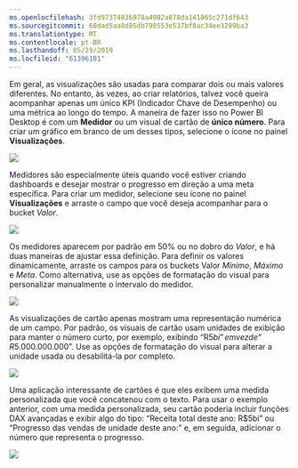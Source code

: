 ```yaml
---
ms.openlocfilehash: 3fd97374836978a4902a878da141865c271df643
ms.sourcegitcommit: 60dad5aa0d85db790553e537bf8ac34ee3289ba3
ms.translationtype: MT
ms.contentlocale: pt-BR
ms.lasthandoff: 05/29/2019
ms.locfileid: "61396101"
---
```

Em geral, as visualizações são usadas para comparar dois ou mais valores diferentes. No entanto, às vezes, ao criar relatórios, talvez você queira acompanhar apenas um único KPI (Indicador Chave de Desempenho) ou uma métrica ao longo do tempo. A maneira de fazer isso no Power BI Desktop é com um **Medidor** ou um visual de cartão de **único número**. Para criar um gráfico em branco de um desses tipos, selecione o ícone no painel **Visualizações**.

![](media/3-9-create-gauges-cards/3-9_1.png)

Medidores são especialmente úteis quando você estiver criando dashboards e desejar mostrar o progresso em direção a uma meta específica. Para criar um medidor, selecione seu ícone no painel **Visualizações** e arraste o campo que você deseja acompanhar para o bucket *Valor*.

![](media/3-9-create-gauges-cards/3-9_1a.png)

Os medidores aparecem por padrão em 50% ou no dobro do *Valor*, e há duas maneiras de ajustar essa definição. Para definir os valores dinamicamente, arraste os campos para os buckets Valor *Mínimo*, *Máximo* e *Meta*. Como alternativa, use as opções de formatação do visual para personalizar manualmente o intervalo do medidor.

![](media/3-9-create-gauges-cards/3-9_2.png)

As visualizações de cartão apenas mostram uma representação numérica de um campo. Por padrão, os visuais de cartão usam unidades de exibição para manter o número curto, por exemplo, exibindo “R$5bi” em vez de “R$5.000.000.000”. Use as opções de formatação do visual para alterar a unidade usada ou desabilitá-la por completo.

![](media/3-9-create-gauges-cards/3-9_3.png)

Uma aplicação interessante de cartões é que eles exibem uma medida personalizada que você concatenou com o texto. Para usar o exemplo anterior, com uma medida personalizada, seu cartão poderia incluir funções DAX avançadas e exibir algo do tipo: “Receita total deste ano: R$5bi” ou “Progresso das vendas de unidade deste ano:” e, em seguida, adicionar o número que representa o progresso.

![](media/3-9-create-gauges-cards/3-9_4.png)

